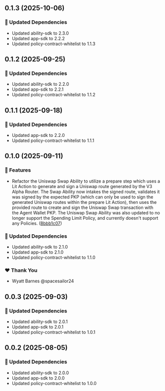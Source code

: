 ## 0.1.3 (2025-10-06)

### 🧱 Updated Dependencies

- Updated ability-sdk to 2.3.0
- Updated app-sdk to 2.2.2
- Updated policy-contract-whitelist to 1.1.3

## 0.1.2 (2025-09-25)

### 🧱 Updated Dependencies

- Updated ability-sdk to 2.2.0
- Updated app-sdk to 2.2.1
- Updated policy-contract-whitelist to 1.1.2

## 0.1.1 (2025-09-18)

### 🧱 Updated Dependencies

- Updated app-sdk to 2.2.0
- Updated policy-contract-whitelist to 1.1.1

## 0.1.0 (2025-09-11)

### 🚀 Features

- Refactor the Uniswap Swap Ability to utilize a prepare step which uses a Lit Action to generate and sign a Uniswap route generated by the V3 Alpha Router. The Swap Ability now intakes the signed route, validates it was signed by the expected PKP (which can only be used to sign the generated Uniswap routes within the prepare Lit Action), then uses the provided route to create and sign the Uniswap Swap transaction with the Agent Wallet PKP. The Uniswap Swap Ability was also updated to no longer support the Spending Limit Policy, and currently doesn't support any Policies. ([8bbb1c07](https://github.com/LIT-Protocol/Vincent/commit/8bbb1c07))

### 🧱 Updated Dependencies

- Updated ability-sdk to 2.1.0
- Updated app-sdk to 2.1.0
- Updated policy-contract-whitelist to 1.1.0

### ❤️ Thank You

- Wyatt Barnes @spacesailor24

## 0.0.3 (2025-09-03)

### 🧱 Updated Dependencies

- Updated ability-sdk to 2.0.1
- Updated app-sdk to 2.0.1
- Updated policy-contract-whitelist to 1.0.1

## 0.0.2 (2025-08-05)

### 🧱 Updated Dependencies

- Updated ability-sdk to 2.0.0
- Updated app-sdk to 2.0.0
- Updated policy-contract-whitelist to 1.0.0
